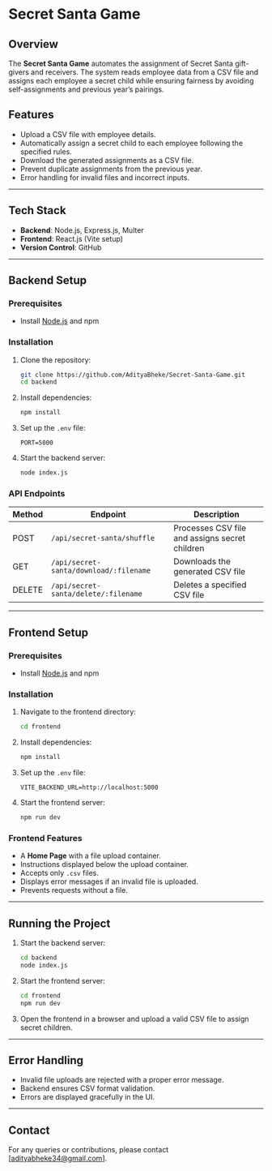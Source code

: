 # Secret Santa Game

## Overview
The **Secret Santa Game** automates the assignment of Secret Santa gift-givers and receivers. The system reads employee data from a CSV file and assigns each employee a secret child while ensuring fairness by avoiding self-assignments and previous year’s pairings.

## Features
- Upload a CSV file with employee details.
- Automatically assign a secret child to each employee following the specified rules.
- Download the generated assignments as a CSV file.
- Prevent duplicate assignments from the previous year.
- Error handling for invalid files and incorrect inputs.

---

## Tech Stack
- **Backend**: Node.js, Express.js, Multer
- **Frontend**: React.js (Vite setup)
- **Version Control**: GitHub

---

## Backend Setup

### Prerequisites
- Install [Node.js](https://nodejs.org/) and npm

### Installation
1. Clone the repository:
   ```sh
   git clone https://github.com/AdityaBheke/Secret-Santa-Game.git
   cd backend
   ```
2. Install dependencies:
   ```sh
   npm install
   ```
3. Set up the `.env` file:
   ```env
   PORT=5000
   ```
4. Start the backend server:
   ```sh
   node index.js
   ```

### API Endpoints
| Method | Endpoint | Description |
|--------|------------------------------|--------------------------------------|
| POST   | `/api/secret-santa/shuffle`  | Processes CSV file and assigns secret children |
| GET    | `/api/secret-santa/download/:filename` | Downloads the generated CSV file |
| DELETE | `/api/secret-santa/delete/:filename`   | Deletes a specified CSV file |

---

## Frontend Setup

### Prerequisites
- Install [Node.js](https://nodejs.org/) and npm

### Installation
1. Navigate to the frontend directory:
   ```sh
   cd frontend
   ```
2. Install dependencies:
   ```sh
   npm install
   ```
3. Set up the `.env` file:
   ```env
   VITE_BACKEND_URL=http://localhost:5000
   ```
4. Start the frontend server:
   ```sh
   npm run dev
   ```

### Frontend Features
- A **Home Page** with a file upload container.
- Instructions displayed below the upload container.
- Accepts only `.csv` files.
- Displays error messages if an invalid file is uploaded.
- Prevents requests without a file.

---

## Running the Project
1. Start the backend server:
   ```sh
   cd backend
   node index.js
   ```
2. Start the frontend server:
   ```sh
   cd frontend
   npm run dev
   ```
3. Open the frontend in a browser and upload a valid CSV file to assign secret children.

---

## Error Handling
- Invalid file uploads are rejected with a proper error message.
- Backend ensures CSV format validation.
- Errors are displayed gracefully in the UI.


---

## Contact
For any queries or contributions, please contact [adityabheke34@gmail.com].

